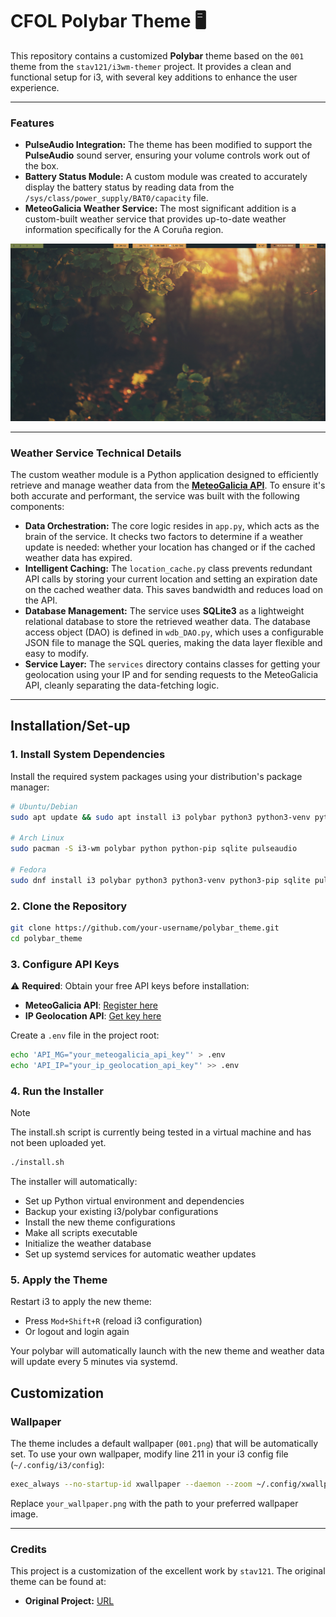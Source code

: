 # CFOL Polybar Theme 🖥️

This repository contains a customized **Polybar** theme based on the `001` theme from the `stav121/i3wm-themer` project. It provides a clean and functional setup for i3, with several key additions to enhance the user experience.

---

### Features

* **PulseAudio Integration:** The theme has been modified to support the **PulseAudio** sound server, ensuring your volume controls work out of the box.
* **Battery Status Module:** A custom module was created to accurately display the battery status by reading data from the `/sys/class/power_supply/BAT0/capacity` file.
* **MeteoGalicia Weather Service:** The most significant addition is a custom-built weather service that provides up-to-date weather information specifically for the A Coruña region.

<p align="center">
    <img src = "assets/screenshots/cfol_i3_theme.png" alt="cfol_theme">
</p>

---

### Weather Service Technical Details

The custom weather module is a Python application designed to efficiently retrieve and manage weather data from the [**MeteoGalicia API**](https://www.meteogalicia.gal/web/modelos-numericos/meteosix). To ensure it's both accurate and performant, the service was built with the following components:

* **Data Orchestration:** The core logic resides in `app.py`, which acts as the brain of the service. It checks two factors to determine if a weather update is needed: whether your location has changed or if the cached weather data has expired.
* **Intelligent Caching:** The `location_cache.py` class prevents redundant API calls by storing your current location and setting an expiration date on the cached weather data. This saves bandwidth and reduces load on the API.
* **Database Management:** The service uses **SQLite3** as a lightweight relational database to store the retrieved weather data. The database access object (DAO) is defined in `wdb_DAO.py`, which uses a configurable JSON file to manage the SQL queries, making the data layer flexible and easy to modify.
* **Service Layer:** The `services` directory contains classes for getting your geolocation using your IP and for sending requests to the MeteoGalicia API, cleanly separating the data-fetching logic.

---

## Installation/Set-up

### 1. Install System Dependencies

Install the required system packages using your distribution's package manager:

```bash
# Ubuntu/Debian
sudo apt update && sudo apt install i3 polybar python3 python3-venv python3-pip sqlite3 pulseaudio

# Arch Linux
sudo pacman -S i3-wm polybar python python-pip sqlite pulseaudio

# Fedora
sudo dnf install i3 polybar python3 python3-venv python3-pip sqlite pulseaudio
```

### 2. Clone the Repository

```bash
git clone https://github.com/your-username/polybar_theme.git
cd polybar_theme
```

### 3. Configure API Keys

⚠️ **Required**: Obtain your free API keys before installation:

* **MeteoGalicia API**: [Register here](https://www.meteogalicia.gal/web/modelos-numericos/meteosix)
* **IP Geolocation API**: [Get key here](https://ipgeolocation.io/)

Create a `.env` file in the project root:

```bash
echo 'API_MG="your_meteogalicia_api_key"' > .env
echo 'API_IP="your_ip_geolocation_api_key"' >> .env
```

### 4. Run the Installer

> [!NOTE]
> The install.sh script is currently being tested in a virtual machine and has not been uploaded yet.

```bash
./install.sh
```

The installer will automatically:
* Set up Python virtual environment and dependencies
* Backup your existing i3/polybar configurations
* Install the new theme configurations
* Make all scripts executable
* Initialize the weather database
* Set up systemd services for automatic weather updates

### 5. Apply the Theme

Restart i3 to apply the new theme:
* Press `Mod+Shift+R` (reload i3 configuration)
* Or logout and login again

Your polybar will automatically launch with the new theme and weather data will update every 5 minutes via systemd.

## Customization

### Wallpaper

The theme includes a default wallpaper (`001.png`) that will be automatically set. To use your own wallpaper, modify line 211 in your i3 config file (`~/.config/i3/config`):

```bash
exec_always --no-startup-id xwallpaper --daemon --zoom ~/.config/xwallpaper/your_wallpaper.png
```

Replace `your_wallpaper.png` with the path to your preferred wallpaper image.

---

### Credits

This project is a customization of the excellent work by `stav121`. The original theme can be found at:

* **Original Project:** [URL](https://github.com/stav121/i3wm-themer)
